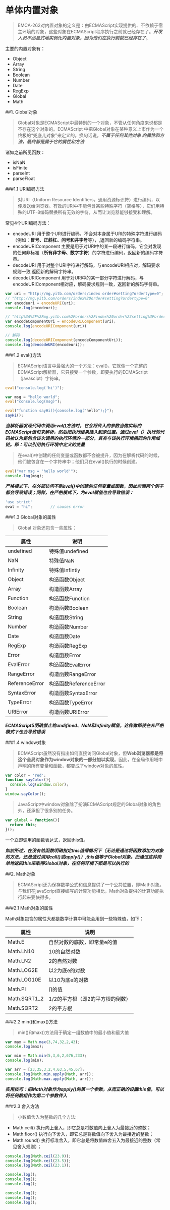 # 单体内置对象

> EMCA-262对内置对象的定义是：由ECMAScript实现提供的、不依赖于宿主环境的对象，这些对象在ECMAScript程序执行之前就已经存在了。***开发人员不必显式地实例化内置对象，因为他们在执行前就已经存在了***。

主要的内置对象有：
+ Object
+ Array
+ String
+ Boolean
+ Number
+ Date
+ RegExp
+ Global
+ Math

##1. Global对象

> Global对象是ECMAScript中最特别的一个对象，不管从任何角度来说都是不存在这个对象的。ECMAScript
中把Global对象在某种意义上市作为一个终极的“兜底儿对象”来定义的。换句话说，***不属于任何其他对象
的属性和方法，最终都是属于它的属性和方法***

诸如之前所见函数：
+ isNaN
+ isFinite
+ parseInt
+ parseFloat

###1.1 URI编码方法

> 对URI（Uniform Resource Identifiers，通用资源标识符）进行编码，以便发送给浏览器。有效的URI中不能包含某些特殊字符（空格等），它们用特殊的UTF-8编码替换所有无效的字符，从而让浏览器能够接受和理解。

常见4个URI编码方法：
+ encodeURI 用于整个URI进行编码，不会对本身属于URI的特殊字符进行编码（例如：**冒号、正斜杠、问号和井字号**等），,返回新的编码字符串。
+ encodeURIComponent 主要是用于对URI中的某一段进行编码，它会对发现的任何非标准（**所有非字母、数字字符**）的字符进行编码，返回新的编码字符串。
+ decodeURI 用于对整个URI字符进行解码，与encodeURI相应对，解码要求规则一致,返回新的解码字符串。
+ decodeURIComponent 用于对URI中的某一部分字符进行解码，与encodeURIComponent相对应，解码要求规则一致，返回新的解码字符串。

```javascript
var uri = "http://mg.yitb.com/orders/index order#setting?ordertype=0";
// "http://mg.yitb.com/orders/index%20order#setting?ordertype=0"
var encodeuri = encodeURI(uri);
console.log(encodeuri); 

// "http%3A%2F%2Fmg.yitb.com%2Forders%2Findex%20order%23setting%3Fordertype%3D0"
var encodeComponentUri = encodeURIComponent(uri);
console.log(encodeURIComponent(uri))

// 解码
console.log(decodeURIComponent(encodeComponentUri));
console.log(dencodeURI(encodeuri));
```

###1.2 eval()方法

> ECMAScript语言中最强大的一个方法：eval()，它就像一个完整的ECMAScript解析器，它只接受一个参数，即要执行的ECMAScript（javascipt）字符串。

```javascript 
eval("console.log('hi')");

var msg = "hello world";
eval("console.log(msg)");

eval("function sayHi(){console.log("hello");}");
sayHi();
```

***当解析器发现代码中调用eval()方法时，它会将传入的参数当做实际的ECMAScript语句来解析，然后把执行结果插入到原位置。通过eval（）执行的代码被认为是包含该次调用的执行环境的一部分，具有与该执行环境相同的作用域链。即：可以引用执行环境中定义的变量***

> 在eval()中创建的任何变量或函数都不会被提升，因为在解析代码的时候，他们被包含在一个字符串中；他们只在eval()执行的时候创建。

```javascript
eval("var msg = 'hello world'");
console.log(msg);
```

***严格模式下，在外部访问不到eval()中创建的任何变量或函数，因此前面两个例子都会导致错误；同样，在严格模式下，为eval赋值也会导致错误：***

```javascript
'use strict'
eval = "hi";        // causes error
```

###1.3 Global对象的属性

> Global 对象还包含一些属性：

|属性       |说明         |
|-----------|-------------|
|undefined  |特殊值undefined   |
|NaN        |特殊值NaN         |
|Infinity   |特殊值Infintiy    |
|Object     |构造函数Object          |
|Array      |构造函数Array          |
|Function   |构造函数Function          |
|Boolean    |构造函数Boolean          |
|String     |构造函数String          |
|Number     |构造函数Number          |
|Date       |构造函数Date          |
|RegExp     |构造函数RegExp          |
|Error      |构造函数Error          |
|EvalError  |构造函数EvalError          |
|RangeError |构造函数RangeError          |
|ReferenceError   |构造函数ReferenceError          |
|SyntaxError      |构造函数SyntaxError          |
|TypeError        |构造函数TypeError          |
|URIError         |构造函数URIError          |

***ECMAScript5明确禁止给undifined、NaN和Infinity赋值，这样做即使在非严格模式下也会导致错误***

###1.4 window对象

> ECMAScript虽然没有指出如何直接访问Global对象，但**Web浏览器都是将这个全局对象作为window对象的一部分加以实现**。因此，在全局作用域中声明的所有变量和函数，都变成了window对象的属性。

```javascript
var color = 'red';
function sayColor(){
  console.log(window.color);
}
window.sayColor();

```

> JavaScript中window对象除了扮演ECMAScript规定的Global对象的角色外，还承担了很多别的任务。

```javascript
var global = function(){
  return this;
}();
```

一个立即调用的函数表达式，返回this值。

***如前所述，在没有给函数明确指定this值得情况下（无论是通过将函数添加为对象的方法，还是通过调用call()或apply()）,this值等于Global对象。而通过这种简单地返回this来取得Global对象，在任何环境下都是可以执行的***


##2. Math对象

> ECMAScript还为保存数学公式和信息提供了一个公共位置，即Math对象。与我们在javaScript直接编写的计算功能相比，Math对象提供的计算功能执行起来要快得多。

###2.1 Math对象的属性

Math对象包含的属性大都是数学计算中可能会用到一些特殊值，如下：

|属性             |说明                          |
|-----------------|------------------------------|
|Math.E           |自然对数的底数，即常量e的值   |
|Math.LN10        |10的自然对数                  |
|Math.LN2         |2的自然对数                   |
|Math.LOG2E       |以2为底e的对数                |
|Math.LOG10E      |以10为底e的对数               |
|Math.PI          |∏的值                           |
|Math.SQRT1_2     |1/2的平方根（即2的平方根的倒数）|
|Math.SQRT2       |2的平方根                       |

###2.2 min()和max()方法

> min()和max()方法用于确定一组数值中的最小值和最大值

```javascript
var max = Math.max(3,74,32,2,43);
console.log(max);

var min = Math.min(5,3,6,2,676,233);
console.log(min);

var arr = [23,35,3,2,4,63,5,45,67];
console.log(Math.min.apply(Math, arr));
console.log(Math.max.apply(Math, arr));
```

***实用技巧：把Math对象作为apply()的第一个参数，从而正确的设置this值，可以将任何数组作为第二个参数传入***

###2.3 舍入方法

> 小数值舍入为整数的几个方法:
+ Math.ceil() 执行向上舍入，即它总是将数值向上舍入为最接近的整数；
+ Math.floor() 执行向下舍入，即它总是将数值向下舍入为最接近的整数；
+ Math.round() 执行标准舍入，即它总是将数值四舍五入为最接近的整数（常见舍入规则）；

```javascript
console.log(Math.ceil(23.9));
console.log(Math.ceil(23.5));
console.log(Math.ceil(23.1));

console.log();
console.log();
console.log();

console.log();
console.log();
console.log();
```
